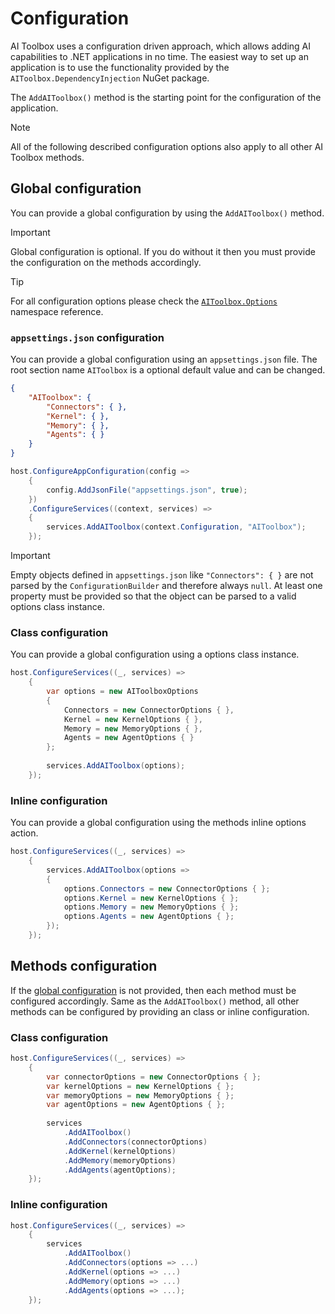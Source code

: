 # Configuration

AI Toolbox uses a configuration driven approach, which allows adding AI capabilities to .NET applications in no time. The easiest way to set up an application is to use the functionality provided by the `AIToolbox.DependencyInjection` NuGet package.

The `AddAIToolbox()` method is the starting point for the configuration of the application.

> [!NOTE]
> All of the following described configuration options also apply to all other AI Toolbox methods.

## Global configuration

You can provide a global configuration by using the `AddAIToolbox()` method.

> [!IMPORTANT]
> Global configuration is optional. If you do without it then you must provide the configuration on the methods accordingly.

> [!TIP]
> For all configuration options please check the [`AIToolbox.Options`](/api/AIToolbox.Options.AIToolboxOptions.html) namespace reference.

### `appsettings.json` configuration

You can provide a global configuration using an `appsettings.json` file. The root section name `AIToolbox` is a optional default value and can be changed.

```json
{
    "AIToolbox": {
        "Connectors": { },
        "Kernel": { },
        "Memory": { },
        "Agents": { }
    }
}
```

```csharp
host.ConfigureAppConfiguration(config =>
    {
        config.AddJsonFile("appsettings.json", true);
    })
    .ConfigureServices((context, services) =>
    {
        services.AddAIToolbox(context.Configuration, "AIToolbox");
    });
```

> [!IMPORTANT]
> Empty objects defined in `appsettings.json` like `"Connectors": { }` are not parsed by the `ConfigurationBuilder` and therefore always `null`. At least one property must be provided so that the object can be parsed to a valid options class instance.

### Class configuration

You can provide a global configuration using a options class instance.

```csharp
host.ConfigureServices((_, services) =>
    {
        var options = new AIToolboxOptions
        {
            Connectors = new ConnectorOptions { },
            Kernel = new KernelOptions { },
            Memory = new MemoryOptions { },
            Agents = new AgentOptions { }
        };
        
        services.AddAIToolbox(options);
    });
```

### Inline configuration

You can provide a global configuration using the methods inline options action.

```csharp
host.ConfigureServices((_, services) =>
    {
        services.AddAIToolbox(options =>
        {
            options.Connectors = new ConnectorOptions { };
            options.Kernel = new KernelOptions { };
            options.Memory = new MemoryOptions { };
            options.Agents = new AgentOptions { };
        });
    });
```

## Methods configuration

If the [global configuration](#global-configuration) is not provided, then each method must be configured accordingly. Same as the `AddAIToolbox()` method, all other methods can be configured by providing an class or inline configuration.

### Class configuration

```csharp
host.ConfigureServices((_, services) =>
    {
        var connectorOptions = new ConnectorOptions { };
        var kernelOptions = new KernelOptions { };
        var memoryOptions = new MemoryOptions { };
        var agentOptions = new AgentOptions { };
        
        services
            .AddAIToolbox()
            .AddConnectors(connectorOptions)
            .AddKernel(kernelOptions)
            .AddMemory(memoryOptions)
            .AddAgents(agentOptions);
    });
```

### Inline configuration

```csharp
host.ConfigureServices((_, services) =>
    {
        services
            .AddAIToolbox()
            .AddConnectors(options => ...)
            .AddKernel(options => ...)
            .AddMemory(options => ...)
            .AddAgents(options => ...);
    });
```
